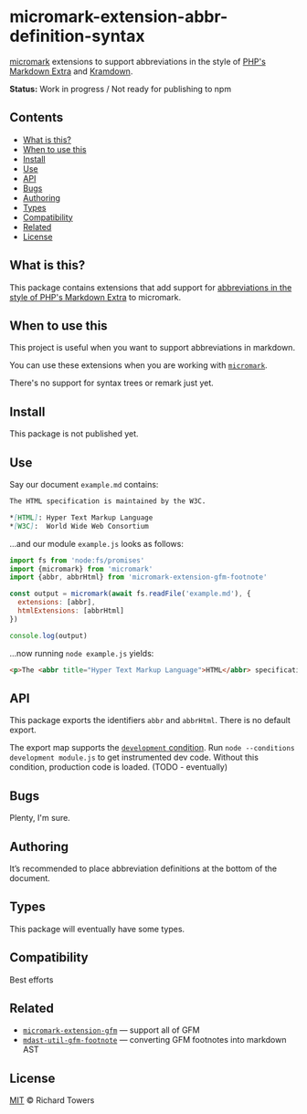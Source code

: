 # micromark-extension-abbr-definition-syntax

[micromark][] extensions to support abbreviations in the style of [PHP's Markdown Extra][php-markdown-extra] and [Kramdown][kramdown-abbreviations].

**Status:** Work in progress / Not ready for publishing to npm

## Contents

* [What is this?](#what-is-this)
* [When to use this](#when-to-use-this)
* [Install](#install)
* [Use](#use)
* [API](#api)
* [Bugs](#bugs)
* [Authoring](#authoring)
* [Types](#types)
* [Compatibility](#compatibility)
* [Related](#related)
* [License](#license)

## What is this?

This package contains extensions that add support for [abbreviations in the style of PHP's Markdown Extra](https://michelf.ca/projects/php-markdown/extra/#abbr) to micromark.

## When to use this

This project is useful when you want to support abbreviations in markdown.

You can use these extensions when you are working with [`micromark`][micromark].

There's no support for syntax trees or remark just yet.

## Install

This package is not published yet.

## Use

Say our document `example.md` contains:

````markdown
The HTML specification is maintained by the W3C.

*[HTML]: Hyper Text Markup Language
*[W3C]:  World Wide Web Consortium

````

…and our module `example.js` looks as follows:

```js
import fs from 'node:fs/promises'
import {micromark} from 'micromark'
import {abbr, abbrHtml} from 'micromark-extension-gfm-footnote'

const output = micromark(await fs.readFile('example.md'), {
  extensions: [abbr],
  htmlExtensions: [abbrHtml]
})

console.log(output)
```

…now running `node example.js` yields:

```html
<p>The <abbr title="Hyper Text Markup Language">HTML</abbr> specification is maintained by the <abbr title="World Wide Web Consortium">W3C</abbr>.</p>
```

## API

This package exports the identifiers `abbr` and `abbrHtml`.
There is no default export.

The export map supports the [`development` condition][development].
Run `node --conditions development module.js` to get instrumented dev code.
Without this condition, production code is loaded. (TODO - eventually)

## Bugs

Plenty, I'm sure.

## Authoring

It’s recommended to place abbreviation definitions at the bottom of the document.

## Types

This package will eventually have some types.

## Compatibility

Best efforts

## Related

* [`micromark-extension-gfm`][micromark-extension-gfm] — support all of GFM
* [`mdast-util-gfm-footnote`][mdast-util-gfm-footnote] — converting GFM footnotes into markdown AST

## License

[MIT][licence] © Richard Towers

[licence]: LICENCE

[development]: https://nodejs.org/api/packages.html#packages_resolving_user_conditions

[micromark]: https://github.com/micromark/micromark

[micromark-extension-gfm]: https://github.com/micromark/micromark-extension-gfm

[mdast-util-gfm-footnote]: https://github.com/syntax-tree/mdast-util-gfm-footnote

[php-markdown-extra]: https://michelf.ca/projects/php-markdown/extra/#abbr

[kramdown-abbreviations]: https://kramdown.gettalong.org/syntax.html#abbreviations